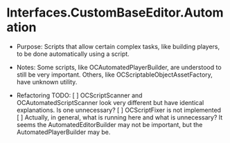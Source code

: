 # Interfaces.CustomBaseEditor.Automation

* Purpose: Scripts that allow certain complex tasks, like building players, to be done automatically using a script. 

* Notes: Some scripts, like OCAutomatedPlayerBuilder, are understood to still be very important. Others, like OCScriptableObjectAssetFactory, have unknown utility. 

* Refactoring TODO:
    [ ] OCScriptScanner and OCAutomatedScriptScanner look very different but have identical explanations. Is one unnecessary?
	[ ] OCScriptFixer is not implemented
	[ ] Actually, in general, what is running here and what is unnecessary? It seems the AutomatedEditorBuilder may not be important, but the AutomatedPlayerBuilder may be. 
